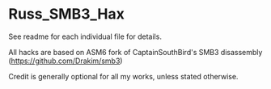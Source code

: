 # Russ_SMB3_Hax
See readme for each individual file for details.

All hacks are based on ASM6 fork of CaptainSouthBird's SMB3 disassembly (https://github.com/Drakim/smb3)

Credit is generally optional for all my works, unless stated otherwise.
